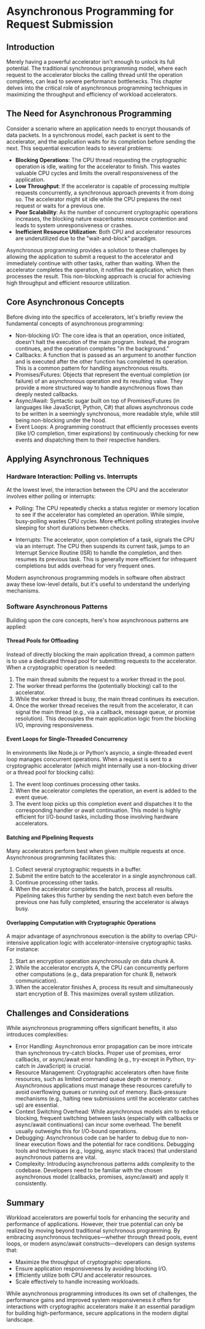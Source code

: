 # Asynchronous Programming for Request Submission

## Introduction

Merely having a powerful accelerator isn't enough to unlock its full potential.
The traditional synchronous programming model, where each request to the
accelerator blocks the calling thread until the operation completes, can lead to
severe performance bottlenecks. This chapter delves into the critical role of
asynchronous programming techniques in maximizing the throughput and efficiency
of workload accelerators.

## The Need for Asynchronous Programming

Consider a scenario where an application needs to encrypt thousands of data
packets. In a synchronous model, each packet is sent to the accelerator, and the
application waits for its completion before sending the next. This sequential
execution leads to several problems:

- **Blocking Operations**: The CPU thread requesting the cryptographic operation
  is idle, waiting for the accelerator to finish. This wastes valuable CPU
  cycles and limits the overall responsiveness of the application.
- **Low Throughput**: If the accelerator is capable of processing multiple
  requests concurrently, a synchronous approach prevents it from doing so. The
  accelerator might sit idle while the CPU prepares the next request or waits
  for a previous one.
- **Poor Scalability**: As the number of concurrent cryptographic operations
  increases, the blocking nature exacerbates resource contention and leads to
  system unresponsiveness or crashes.
- **Inefficient Resource Utilization**: Both CPU and accelerator resources are
  underutilized due to the "wait-and-block" paradigm.

Asynchronous programming provides a solution to these challenges by allowing the
application to submit a request to the accelerator and immediately continue with
other tasks, rather than waiting. When the accelerator completes the operation,
it notifies the application, which then processes the result. This non-blocking
approach is crucial for achieving high throughput and efficient resource
utilization.

## Core Asynchronous Concepts

Before diving into the specifics of accelerators, let's briefly review the
fundamental concepts of asynchronous programming:

- Non-blocking I/O: The core idea is that an operation, once initiated, doesn't
  halt the execution of the main program. Instead, the program continues, and
  the operation completes "in the background."
- Callbacks: A function that is passed as an argument to another function and is
  executed after the other function has completed its operation. This is a
  common pattern for handling asynchronous results.
- Promises/Futures: Objects that represent the eventual completion (or failure)
  of an asynchronous operation and its resulting value. They provide a more
  structured way to handle asynchronous flows than deeply nested callbacks.
- Async/Await: Syntactic sugar built on top of Promises/Futures (in languages
  like JavaScript, Python, C#) that allows asynchronous code to be written in a
  seemingly synchronous, more readable style, while still being non-blocking
  under the hood.
- Event Loops: A programming construct that efficiently processes events (like
  I/O completion, timer expirations) by continuously checking for new events and
  dispatching them to their respective handlers.

## Applying Asynchronous Techniques

### Hardware Interaction: Polling vs. Interrupts

At the lowest level, the interaction between the CPU and the accelerator
involves either polling or interrupts:

- Polling: The CPU repeatedly checks a status register or memory location to see
  if the accelerator has completed an operation. While simple, busy-polling
  wastes CPU cycles. More efficient polling strategies involve sleeping for
  short durations between checks.

- Interrupts: The accelerator, upon completion of a task, signals the CPU via an
  interrupt. The CPU then suspends its current task, jumps to an Interrupt
  Service Routine (ISR) to handle the completion, and then resumes its previous
  task. This is generally more efficient for infrequent completions but adds
  overhead for very frequent ones.

Modern asynchronous programming models in software often abstract away these
low-level details, but it's useful to understand the underlying mechanisms.

### Software Asynchronous Patterns

Building upon the core concepts, here's how asynchronous patterns are applied:

#### Thread Pools for Offloading

Instead of directly blocking the main application thread, a common pattern is to
use a dedicated thread pool for submitting requests to the accelerator. When a
cryptographic operation is needed:

1. The main thread submits the request to a worker thread in the pool.
2. The worker thread performs the (potentially blocking) call to the accelerator.
3. While the worker thread is busy, the main thread continues its execution.
4. Once the worker thread receives the result from the accelerator, it can
signal the main thread (e.g., via a callback, message queue, or promise
resolution). This decouples the main application logic from the blocking I/O,
improving responsiveness.

#### Event Loops for Single-Threaded Concurrency

In environments like Node.js or Python's asyncio, a single-threaded event loop
manages concurrent operations. When a request is sent to a cryptographic
accelerator (which might internally use a non-blocking driver or a thread pool
for blocking calls):

1. The event loop continues processing other tasks.
2. When the accelerator completes the operation, an event is added to the event
   queue.
3. The event loop picks up this completion event and dispatches it to the
corresponding handler or await continuation. This model is highly efficient for
I/O-bound tasks, including those involving hardware accelerators.

#### Batching and Pipelining Requests

Many accelerators perform best when given multiple requests at once.
Asynchronous programming facilitates this:

1. Collect several cryptographic requests in a buffer.
2. Submit the entire batch to the accelerator in a single asynchronous call.
3. Continue processing other tasks.
4. When the accelerator completes the batch, process all results. Pipelining
takes this further by sending the next batch even before the previous one has
fully completed, ensuring the accelerator is always busy.

#### Overlapping Computation with Cryptographic Operations

A major advantage of asynchronous execution is the ability to overlap
CPU-intensive application logic with accelerator-intensive cryptographic tasks.
For instance:

1. Start an encryption operation asynchronously on data chunk A.
2. While the accelerator encrypts A, the CPU can concurrently perform other
   computations (e.g., data preparation for chunk B, network communication).
3. When the accelerator finishes A, process its result and simultaneously start
encryption of B. This maximizes overall system utilization.

## Challenges and Considerations

While asynchronous programming offers significant benefits, it also introduces
complexities:

- Error Handling: Asynchronous error propagation can be more intricate than
  synchronous try-catch blocks. Proper use of promises, error callbacks, or
  async/await error handling (e.g., try-except in Python, try-catch in
  JavaScript) is crucial.
- Resource Management: Cryptographic accelerators often have finite resources,
  such as limited command queue depth or memory. Asynchronous applications must
  manage these resources carefully to avoid overflowing queues or running out of
  memory. Back-pressure mechanisms (e.g., halting new submissions until the
  accelerator catches up) are essential.
- Context Switching Overhead: While asynchronous models aim to reduce blocking,
  frequent switching between tasks (especially with callbacks or async/await
  continuations) can incur some overhead. The benefit usually outweighs this for
  I/O-bound operations.
- Debugging: Asynchronous code can be harder to debug due to non-linear
  execution flows and the potential for race conditions. Debugging tools and
  techniques (e.g., logging, async stack traces) that understand asynchronous
  patterns are vital.
- Complexity: Introducing asynchronous patterns adds complexity to the codebase.
  Developers need to be familiar with the chosen asynchronous model (callbacks,
  promises, async/await) and apply it consistently.

## Summary

Workload accelerators are powerful tools for enhancing the security and
performance of applications. However, their true potential can only be realized
by moving beyond traditional synchronous programming. By embracing asynchronous
techniques—whether through thread pools, event loops, or modern async/await
constructs—developers can design systems that:

- Maximize the throughput of cryptographic operations.
- Ensure application responsiveness by avoiding blocking I/O.
- Efficiently utilize both CPU and accelerator resources.
- Scale effectively to handle increasing workloads.

While asynchronous programming introduces its own set of challenges, the
performance gains and improved system responsiveness it offers for interactions
with cryptographic accelerators make it an essential paradigm for building
high-performance, secure applications in the modern digital landscape.
